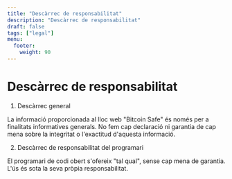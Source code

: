 ```yaml
---
title: "Descàrrec de responsabilitat"
description: "Descàrrec de responsabilitat"
draft: false
tags: ["legal"]
menu:
  footer:
    weight: 90
---
```


# Descàrrec de responsabilitat

1. Descàrrec general

La informació proporcionada al lloc web "Bitcoin Safe" és només per a finalitats informatives generals. No fem cap declaració ni garantia de cap mena sobre la integritat o l'exactitud d'aquesta informació.

2. Descàrrec de responsabilitat del programari

El programari de codi obert s'ofereix "tal qual", sense cap mena de garantia. L'ús és sota la seva pròpia responsabilitat.